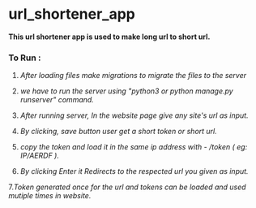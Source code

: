 # url_shortener_app

**This url shortener app is used to make long url to short url.**

### To Run :

   1. _After loading files make migrations to migrate the files to the server_
    
  2. _we have to run the server using "python3 or python manage.py runserver" command._
    
  3. _After running server, In the website page give any site's url as input._
    
  4. _By clicking, save button user get a short token or short url._
    
  5. _copy the token and load it in the same ip address with - /token ( eg: IP/AERDF )._
    
  6. _By clicking Enter it Redirects to the respected url you given as input._
  
   7._Token generated once for the url and tokens can be loaded and used mutiple times in website._ 
